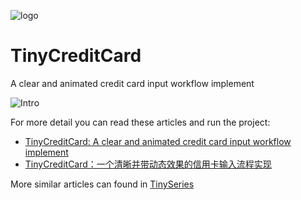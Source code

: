 ![logo](https://github.com/bestwnh/TinyCreditCard/blob/master/TinyCreditCard.png)
# TinyCreditCard
A clear and animated credit card input workflow implement

![Intro](https://github.com/bestwnh/TinyCreditCard/blob/master/Intro.gif)

For more detail you can read these articles and run the project:
- [TinyCreditCard: A clear and animated credit card input workflow implement](https://medium.com/@GalvinLi/tinycreditcard-a-clear-and-animated-credit-card-input-workflow-implement-41d1570e7fd8)
- [TinyCreditCard：一个清晰并带动态效果的信用卡输入流程实现](https://medium.com/@GalvinLi/tinycreditcard-一个清晰并带动态效果的信用卡输入流程实现-808d2b2f644b)

More similar articles can found in [TinySeries](https://medium.com/tag/tiny-series/latest)
